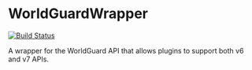 # WorldGuardWrapper
[![Build Status](https://ci.codemc.org/buildStatus/icon?job=CodeMC/WorldEditWrapper)](https://ci.codemc.org/view/Author/job/CodeMC/job/WorldEditWrapper/)

A wrapper for the WorldGuard API that allows plugins to support both v6 and v7 APIs.
